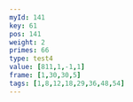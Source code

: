```yaml
---
myId: 141
key: 61
pos: 141
weight: 2
primes: 66
type: test4
value: [811,1,-1,1]
frame: [1,30,30,5]
tags: [1,8,12,18,29,36,48,54]
---
```

